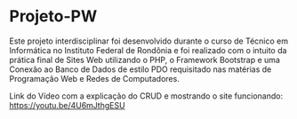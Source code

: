 # Projeto-PW

Este projeto interdisciplinar foi desenvolvido durante o curso de Técnico em Informática no Instituto Federal de Rondônia e foi realizado com o intuito da prática final de Sites Web utilizando o PHP, o Framework Bootstrap e uma Conexão ao Banco de Dados de estilo PDO requisitado nas matérias de Programação Web e Redes de Computadores.

Link do Vídeo com a explicação do CRUD e mostrando o site funcionando: https://youtu.be/4U6mJthgESU
